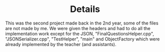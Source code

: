 <h1 align="center">
  Details
</h2>

This was the second project made back in the 2nd year, some of the files are not made by me. We were given the headers and had to do all the implementation work except for the JSON, "FinalQuestionsHelper.cpp", "JSONSerializer.cpp", "TestHelper", "main" and ObjectFactory which were already implemented by the teacher (and assistants).

